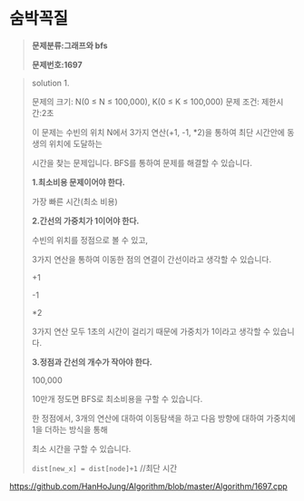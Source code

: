 # 숨박꼭질

> **문제분류:그래프와 bfs**
>
> **문제번호:1697**

> solution 1.
>
> 문제의 크기:  N(0 ≤ N ≤ 100,000), K(0 ≤ K ≤ 100,000)
> 문제 조건: 
> 제한시간:2초
>
> 이 문제는 수빈의 위치 N에서 3가지 연산(+1, -1, *2)을 통하여 최단 시간안에 동생의 위치에 도달하는 
>
> 시간을 찾는 문제입니다. BFS를 통하여 문제를 해결할 수 있습니다.
>
>
>
> **1.최소비용 문제이어야 한다.**
>
> 가장 빠른 시간(최소 비용)
>
>
>
> **2.간선의 가중치가 1이어야 한다.**
>
> 수빈의 위치를 정점으로 볼 수 있고, 
>
> 3가지 연산을 통하여 이동한 점의 연결이 간선이라고 생각할 수 있습니다.
>
> +1
>
> -1
>
> *2
>
> 3가지 연산 모두 1초의 시간이 걸리기 때문에 가중치가 1이라고 생각할 수 있습니다.
>
>
>
> **3.정점과 간선의 개수가 작아야 한다.**
>
> 100,000
>
> 10만개 정도면 BFS로 최소비용을 구할 수 있습니다.
>
>
>
> 한 정점에서, 3개의 연산에 대하여 이동탐색을 하고 다음 방향에 대하여 가중치에 1을 더하는 방식을 통해
>
> 최소 시간을 구할 수 있습니다.
>
>   `dist[new_x] = dist[node]+1` //최단 시간
>
>

https://github.com/HanHoJung/Algorithm/blob/master/Algorithm/1697.cpp












